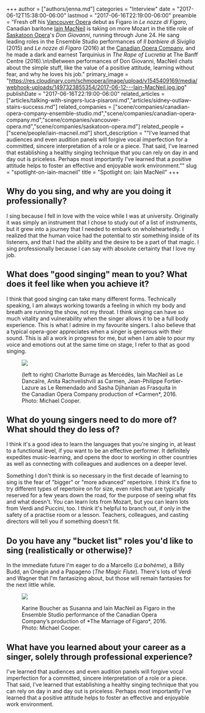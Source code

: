 +++
author = ["authors/jenna.md"]
categories = "Interview"
date = "2017-06-12T15:38:00-06:00"
lastmod = "2017-06-16T22:19:00-06:00"
preamble = "Fresh off his [Vancouver Opera](/scene/companies/vancouver-opera/) debut as Figaro in *Le nozze di Figaro*, Canadian baritone [Iain MacNeil](/scene/people/iain-macneil/) is taking on more Mozart in the title role of [Saskatoon Opera](/scene/companies/saskatoon-opera/)'s *Don Giovanni*, running through June 24. He sang leading roles in the Ensemble Studio performances of *Il barbiere di Siviglia* (2015) and *Le nozze di Figaro* (2016) at the [Canadian Opera Company](/scene/companies/canadian-opera-company/), and he made a dark and earnest Tarquinius in *The Rape of Lucretia* at The Banff Centre (2016).\n\nBetween performances of Don Giovanni, MacNeil chats about the simple stuff, like the value of a positive attitude, learning without fear, and why he loves his job."
primary_image = "https://res.cloudinary.com/schmopera/image/upload/v1545409169/media/webhook-uploads/1497323855354/2017-06-12---Iain-MacNeil.jpg.jpg"
publishDate = "2017-06-16T22:19:00-06:00"
related_articles = ["articles/talking-with-singers-luca-pisaroni.md","articles/sidney-outlaw-stairs-success.md"]
related_companies = ["scene/companies/canadian-opera-company-ensemble-studio.md","scene/companies/canadian-opera-company.md","scene/companies/vancouver-opera.md","scene/companies/saskatoon-opera.md"]
related_people = ["scene/people/iain-macneil.md"]
short_description = "&quot;I&#039;ve learned that audiences and even audition panels will forgive vocal imperfection for a committed, sincere interpretation of a role or a piece. That said, I&#039;ve learned that establishing a healthy singing technique that you can rely on day in and day out is priceless. Perhaps most importantly I&#039;ve learned that a positive attitude helps to foster an effective and enjoyable work environment.&quot;"
slug = "spotlight-on-iain-macneil"
title = "Spotlight on: Iain MacNeil"
+++

## Why do you sing, and why are you doing it professionally?

I sing because I fell in love with the voice while I was at university. Originally it was simply an instrument that I chose to study out of a list of instruments, but it grew into a journey that I needed to embark on wholeheartedly. I realized that the human voice had the potential to stir something inside of its listeners, and that I had the ability and the desire to be a part of that magic. I sing professionally because I can say with absolute certainty that I love my job.

## What does "good singing" mean to you? What does it feel like when you achieve it?

I think that good singing can take many different forms. Technically speaking, I am always working towards a feeling in which my body and breath are running the show, not my throat. I think singing can have so much vitality and vulnerability when the singer allows it to be a full body experience. This is what I admire in my favourite singers. I also believe that a typical opera-goer appreciates when a singer is generous with their sound. This is all a work in progress for me, but when I am able to pour my voice and emotions out at the same time on stage, I refer to that as good singing. 

<figure data-type="image">

![](https://res.cloudinary.com/schmopera/image/upload/v1545409169/media/webhook-uploads/1497324006747/2017-06-12---15-16-03-MC-D-4698-4705.jpg.jpg)
<figcaption>(left to right) Charlotte Burrage as Mercédès, Iain MacNeil as Le Dancaïre, Anita Rachvelishvili as Carmen, Jean-Philippe Fortier-Lazure as Le Remendado and Sasha Djihanian as Frasquita in the Canadian Opera Company production of *Carmen*, 2016. Photo: Michael Cooper.</figcaption>
</figure>

## What do young singers need to do more of? What should they do less of?

I think it's a good idea to learn the languages that you're singing in, at least to a functional level, if you want to be an effective performer. It definitely expedites music-learning, and opens the door to working in other countries as well as connecting with colleagues and audiences on a deeper level.

Something I don't think is so necessary in the first decade of learning to sing is the fear of "bigger" or "more advanced" repertoire. I think it's fine to try different types of repertoire on for size, even roles that are typically reserved for a few years down the road, for the purpose of seeing what fits and what doesn't. You can learn lots from Mozart, but you can learn lots from Verdi and Puccini, too. I think it's helpful to branch out, if only in the safety of a practise room or a lesson. Teachers, colleagues, and casting directors will tell you if something doesn't fit.

## Do you have any "bucket list" roles you'd like to sing (realistically or otherwise)?

In the immediate future I'm eager to do a Marcello (*La bohème*), a Billy Budd, an Onegin and a Papageno (*The Magic Flute*). There's lots of Verdi and Wagner that I'm fantasizing about, but those will remain fantasies for the next little while.

<figure data-type="image">

![](https://res.cloudinary.com/schmopera/image/upload/v1545409169/media/webhook-uploads/1497324028950/2017-06-12---15-16-04-E-MC-D-3767.jpg.jpg)
<figcaption>Karine Boucher as Susanna and Iain MacNeil as Figaro in the Ensemble Studio performance of the Canadian Opera Company’s production of *The Marriage of Figaro*, 2016. Photo: Michael Cooper.</figcaption>
</figure>

## What have you learned about your career as a singer, solely through professional experience?

I've learned that audiences and even audition panels will forgive vocal imperfection for a committed, sincere interpretation of a role or a piece. That said, I've learned that establishing a healthy singing technique that you can rely on day in and day out is priceless. Perhaps most importantly I've learned that a positive attitude helps to foster an effective and enjoyable work environment.
